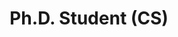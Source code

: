 ---
layout: default
name: Joseph Del Rocco
title: Ph.D. Student (CS)
link: https://www.cacticouncil.org/about/
advisor: Kider 
email: jdelrocc@ist.ucf.edu
image: student1
---